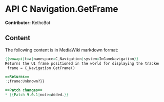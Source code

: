 # API C Navigation.GetFrame

**Contributor:** KethoBot

## Content

The following content is in MediaWiki markdown format:

```mediawiki
{{wowapi|t=a|namespace=C_Navigation|system=InGameNavigation}}
Returns the UI frame positioned in the world for displaying the tracked location, if one has been created.
 frame = C_Navigation.GetFrame()

==Returns==
:;frame:Unknown?}}

==Patch changes==
* {{Patch 9.0.1|note=Added.}}
```
